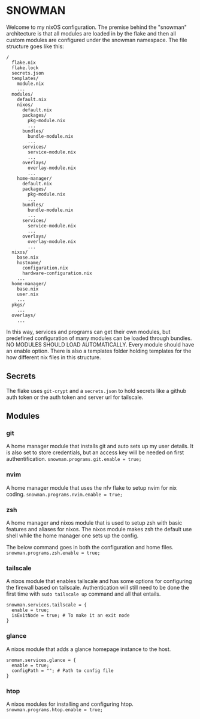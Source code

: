 # SNOWMAN
Welcome to my nixOS configuration. The premise behind the "snowman" architecture is that all modules are loaded in by the flake and then all custom modules are configured under the snowman namespace. The file structure goes like this:

```
/
  flake.nix
  flake.lock
  secrets.json
  templates/
    module.nix
    ...
  modules/
    default.nix
    nixos/
      default.nix
      packages/
        pkg-module.nix
        ...
      bundles/
        bundle-module.nix
        ...
      services/
        service-module.nix
        ...
      overlays/
        overlay-module.nix
        ...
    home-manager/
      default.nix
      packages/
        pkg-module.nix
        ...
      bundles/
        bundle-module.nix
        ...
      services/
        service-module.nix
        ...
      overlays/
        overlay-module.nix
        ...
  nixos/
    base.nix
    hostname/
      configuration.nix
      hardware-configuration.nix
    ...
  home-manager/
    base.nix
    user.nix
    ...
  pkgs/
    ...
  overlays/
    ...
```

In this way, services and programs can get their own modules, but predefined configuration of many modules can be loaded through bundles. NO MODULES SHOULD LOAD AUTOMATICALLY. Every module should have an enable option.
There is also a templates folder holding templates for the how different nix files in this structure.

## Secrets
The flake uses ```git-crypt``` and a ```secrets.json``` to hold secrets like a github auth token or the auth token and server url for tailscale. 

## Modules
### git
A home manager module that installs git and auto sets up my user details. It is also set to store credentials, but an access key will be needed on first authentification.
```snowman.programs.git.enable = true;```

### nvim
A home manager module that uses the nfv flake to setup nvim for nix coding.
```snowman.programs.nvim.enable = true;```

### zsh
A home manager and nixos module that is used to setup zsh with basic features and aliases for nixos. The nixos module makes zsh the default use shell while the home manager one sets up the config.

The below command goes in both the configuration and home files.
```snowman.programs.zsh.enable = true;```

### tailscale
A nixos module that enables tailscale and has some options for configuring the firewall based on tailscale. Authentication will still need to be done the first time with ```sudo tailscale up``` command and all that entails.
```
snowman.services.tailscale = {
  enable = true;
  isExitNode = true; # To make it an exit node
}
```

### glance
A nixos module that adds a glance homepage instance to the host.
```
snoman.services.glance = {
  enable = true;
  configPath = ""; # Path to config file
}
```

### htop
A nixos modules for installing and configuring htop.
```snowman.programs.htop.enable = true;```
